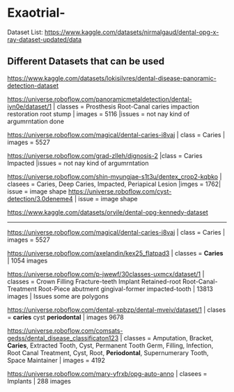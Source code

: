 # Exaotrial-

Dataset List:
https://www.kaggle.com/datasets/nirmalgaud/dental-opg-x-ray-dataset-updated/data

## Different Datasets that can be used
https://www.kaggle.com/datasets/lokisilvres/dental-disease-panoramic-detection-dataset

https://universe.roboflow.com/panoramicmetaldetection/dental-iyn0e/dataset/1       | classes = Prosthesis Root-Canal caries impaction restoration root stump | images = 5116 |issues =  not nay kind of argumrntation done


https://universe.roboflow.com/magical/dental-caries-i8vaj      | class = Caries | images = 5527

https://universe.roboflow.com/grad-zlleh/dignosis-2             |class = Caries Impacted  |issues =  not nay kind of argumrntation 



https://universe.roboflow.com/shin-myungjae-s1t3u/dentex_crop2-kqbko     | clasees = Caries, Deep Caries, Impacted, Periapical Lesion |imges = 1762| issue = image shape 
https://universe.roboflow.com/cyst-detection/3.0deneme4         | issue = image shape 


https://www.kaggle.com/datasets/orvile/dental-opg-kennedy-dataset

---
https://universe.roboflow.com/magical/dental-caries-i8vaj   | class = Caries | images = 5527

https://universe.roboflow.com/axelandin/kex25_flatpad3                             | classes = **Caries** | 1054 images


https://universe.roboflow.com/p-jwewf/30classes-uxmcx/dataset/1             | classes = Crown Filling Fracture-teeth Implant Retained-root Root-Canal-Treatment Root-Piece abutment gingival-former impacted-tooth | 13813 images | Issues some are polygons 

https://universe.roboflow.com/dental-xpbzp/dental-mveiv/dataset/1    | clases = **caries** cyst **periodontal** | images 9678


https://universe.roboflow.com/comsats-gedss/dental_disease_classificaton123     | classes = Amputation, Bracket, **Caries**, Extracted Tooth, Cyst, Permanent Tooth Germ, Filling, Infection, Root Canal Treatment, Cyst, Root, **Periodontal**, Supernumerary Tooth, Space Maintainer     | images = 4192

https://universe.roboflow.com/mary-yfrxb/opg-auto-anno    | clasees = Implants | 288 images 
